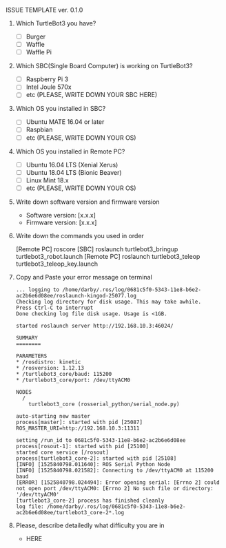 ISSUE TEMPLATE ver. 0.1.0

1. Which TurtleBot3 you have?

    - [ ] Burger
    - [ ] Waffle
    - [ ] Waffle Pi

2. Which SBC(Single Board Computer) is working on TurtleBot3?

    - [ ] Raspberry Pi 3
    - [ ] Intel Joule 570x
    - [ ] etc (PLEASE, WRITE DOWN YOUR SBC HERE)

3. Which OS you installed in SBC?

    - [ ] Ubuntu MATE 16.04 or later
    - [ ] Raspbian
    - [ ] etc (PLEASE, WRITE DOWN YOUR OS)

4. Which OS you installed in Remote PC?

    - [ ] Ubuntu 16.04 LTS (Xenial Xerus)
    - [ ] Ubuntu 18.04 LTS (Bionic Beaver)
    - [ ] Linux Mint 18.x
    - [ ] etc (PLEASE, WRITE DOWN YOUR OS)

3. Write down software version and firmware version

    - Software version: [x.x.x]
    - Firmware version: [x.x.x]
 
4. Write down the commands you used in order

    [Remote PC] roscore
    [SBC] roslaunch turtlebot3_bringup turtlebot3_robot.launch
    [Remote PC] roslaunch turtlebot3_teleop turtlebot3_teleop_key.launch
 
5. Copy and Paste your error message on terminal

    ```
    ... logging to /home/darby/.ros/log/0681c5f0-5343-11e8-b6e2-ac2b6e6d08ee/roslaunch-kingod-25077.log
    Checking log directory for disk usage. This may take awhile.
    Press Ctrl-C to interrupt
    Done checking log file disk usage. Usage is <1GB.

    started roslaunch server http://192.168.10.3:46024/

    SUMMARY
    ========

    PARAMETERS
    * /rosdistro: kinetic
    * /rosversion: 1.12.13
    * /turtlebot3_core/baud: 115200
    * /turtlebot3_core/port: /dev/ttyACM0

    NODES
      /
        turtlebot3_core (rosserial_python/serial_node.py)

    auto-starting new master
    process[master]: started with pid [25087]
    ROS_MASTER_URI=http://192.168.10.3:11311

    setting /run_id to 0681c5f0-5343-11e8-b6e2-ac2b6e6d08ee
    process[rosout-1]: started with pid [25100]
    started core service [/rosout]
    process[turtlebot3_core-2]: started with pid [25108]
    [INFO] [1525840798.011640]: ROS Serial Python Node
    [INFO] [1525840798.021582]: Connecting to /dev/ttyACM0 at 115200 baud
    [ERROR] [1525840798.024494]: Error opening serial: [Errno 2] could not open port /dev/ttyACM0: [Errno 2] No such file or directory: '/dev/ttyACM0'
    [turtlebot3_core-2] process has finished cleanly
    log file: /home/darby/.ros/log/0681c5f0-5343-11e8-b6e2-ac2b6e6d08ee/turtlebot3_core-2*.log
    ```
  
6. Please, describe detailedly what difficulty you are in 

    - HERE
